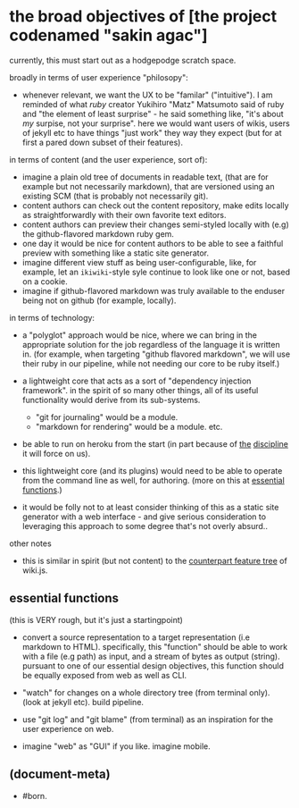 # the broad objectives of [the project codenamed "sakin agac"]

currently, this must start out as a hodgepodge scratch space.

broadly in terms of user experience "philosopy":

  - whenever relevant, we want the UX to be "familar" ("intuitive"). I am
    reminded of what _ruby_ creator Yukihiro "Matz" Matsumoto said of ruby
    and "the element of least surprise" - he said something like, "it's
    about _my_ surpise, not your surprise". here we would want users of
    wikis, users of jekyll etc to have things "just work" they way they
    expect (but for at first a pared down subset of their features).


in terms of content (and the user experience, sort of):

  - imagine a plain old tree of documents in readable text, (that are for
    example but not necessarily markdown), that are versioned using an
    existing SCM (that is probably not necessarily git).
  - content authors can check out the content repository, make edits
    locally as straightforwardly with their own favorite text editors.
  - content authors can preview their changes semi-styled locally with
    (e.g) the github-flavored markdown ruby gem.
  - one day it would be nice for content authors to be able to see a
    faithful preview with something like a static site generator.
  - imagine different view stuff as being user-configurable, like, for
    example, let an `ikiwiki`-style syle continue to look like one or
    not, based on a cookie.
  - imagine if github-flavored markdown was truly available to the
    enduser being not on github (for example, locally).


in terms of technology:

  - a "polyglot" approach would be nice, where we can bring in the
    appropriate solution for the job regardless of the language it is
    written in. (for example, when targeting "github flavored markdown",
    we will use their ruby in our pipeline, while not needing our core
    to be ruby itself.)

  - a lightweight core that acts as a sort of "dependency injection
    framework". in the spirit of so many other things, all of its
    useful functionality would derive from its sub-systems.
      - "git for journaling" would be a module.
      - "markdown for rendering" would be a module. etc.

  - be able to run on heroku from the start (in part because of
    [the][heroku5] [discipline][heroku3] it will force on us).

  - this lightweight core (and its plugins) would need to be able to
    operate from the command line as well, for authoring. (more on
    this at [essential functions](#essential-functions).)

  - it would be folly not to at least consider thinking of this as
    a static site generator with a web interface - and give serious
    consideration to leveraging this approach to some degree that's
    not overly absurd..

other notes

  - this is similar in spirit (but not content) to the
    [counterpart feature tree][wikijs2] of wiki.js.




## <a name='essential-functions'></a>essential functions

(this is VERY rough, but it's just a startingpoint)

  - convert a source representation to a target representation (i.e
    markdown to HTML). specifically, this "function" should be able to
    work with a file (e.g path) as input, and a stream of bytes as output
    (string). pursuant to one of our essential design objectives, this
    function should be equally exposed from web as well as CLI.

  - "watch" for changes on a whole directory tree (from terminal only).
    (look at jekyll etc). build pipeline.

  - use "git log" and "git blame" (from terminal) as an inspiration for
    the user experience on web.

  - imagine "web" as "GUI" if you like. imagine mobile.




[wikijs2]: https://github.com/Requarks/wiki
[heroku5]: https://devcenter.heroku.com/articles/architecting-apps
[heroku3]: https://12factor.net/




## (document-meta)

  - #born.
